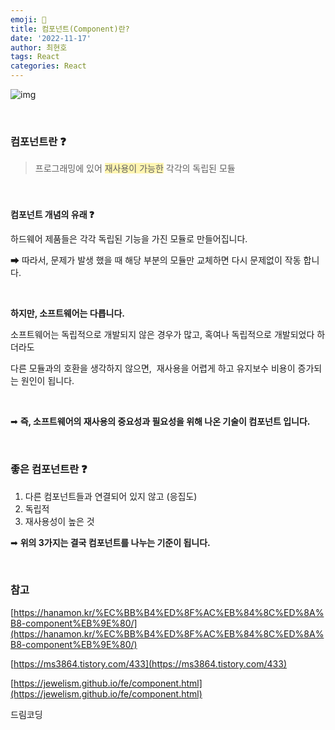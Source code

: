 ```yaml
---
emoji: 📖
title: 컴포넌트(Component)란?
date: '2022-11-17'
author: 최현호
tags: React
categories: React
---
```


![img](https://user-images.githubusercontent.com/87301268/223762306-3ff7a0b5-0771-44cc-970c-8a52cdc7b431.jpg)

<br>

### **컴포넌트란 ❓**

> 프로그래밍에 있어 <span style='background-color : #fff5b1'>재사용이 가능한</span> 각각의 독립된 모듈

<br>

###

**컴포넌트 개념의 유래 ❓**

하드웨어 제품들은 각각 독립된 기능을 가진 모듈로 만들어집니다.

➡ 따라서, 문제가 발생 했을 때 해당 부분의 모듈만 교체하면 다시 문제없이 작동 합니다.

<br>

**하지만, 소프트웨어는 다릅니다.**

소프트웨어는 독립적으로 개발되지 않은 경우가 많고, 혹여나 독립적으로 개발되었다 하더라도

다른 모듈과의 호환을 생각하지 않으면,  재사용을 어렵게 하고 유지보수 비용이 증가되는 원인이 됩니다.

<br>

➡ **즉, 소프트웨어의 재사용의 중요성과 필요성을 위해 나온 기술이 컴포넌트 입니다.**

<br>

### **좋은 컴포넌트란 ❓**

1.  다른 컴포넌트들과 연결되어 있지 않고 (응집도)
2.  독립적
3.  재사용성이 높은 것

➡ **위의 3가지는 결국 컴포넌트를 나누는 기준이 됩니다.**

<br>

### **참고**

[https://hanamon.kr/%EC%BB%B4%ED%8F%AC%EB%84%8C%ED%8A%B8-component%EB%9E%80/](https://hanamon.kr/%EC%BB%B4%ED%8F%AC%EB%84%8C%ED%8A%B8-component%EB%9E%80/)

[https://ms3864.tistory.com/433](https://ms3864.tistory.com/433)

[https://jewelism.github.io/fe/component.html](https://jewelism.github.io/fe/component.html)

드림코딩

<br>

```toc

```
